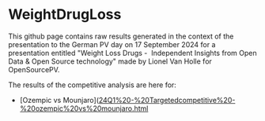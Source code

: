 # WeightDrugLoss

This github page contains raw results generated in the context of the presentation to the German PV day on 17 September 2024 for a presentation entitled "Weight Loss Drugs - ​
Independent Insights from Open Data & Open Source technology​" made by Lionel Van Holle for OpenSourcePV. 

The results of the competitive analysis are here for: 
* [Ozempic vs Mounjaro]([24Q1%20-%20Targetedcompetitive%20-%20ozempic%20vs%20mounjaro.html](https://github.com/ospv/WeightDrugLoss/blob/gh-pages/24Q1%20-%20Targetedcompetitive%20-%20ozempic%20vs%20mounjaro.html)
